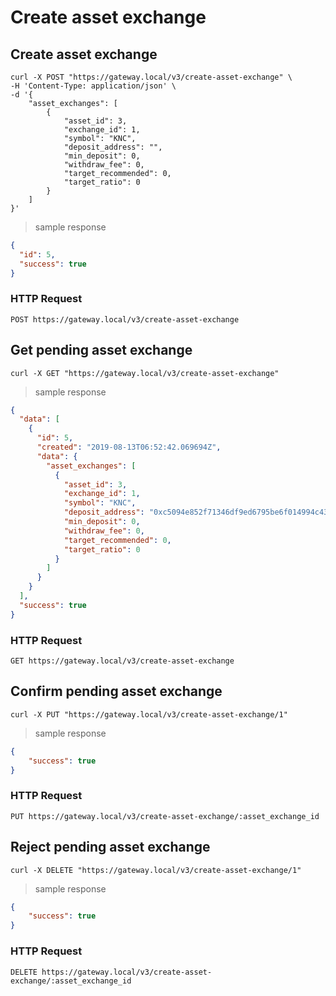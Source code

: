 # Create asset exchange

## Create asset exchange

```shell
curl -X POST "https://gateway.local/v3/create-asset-exchange" \
-H 'Content-Type: application/json' \
-d '{
    "asset_exchanges": [
        {
            "asset_id": 3,
            "exchange_id": 1,
            "symbol": "KNC",
            "deposit_address": "",
            "min_deposit": 0,
            "withdraw_fee": 0,
            "target_recommended": 0,
            "target_ratio": 0
        }
    ]
}'
```

> sample response

```json
{
  "id": 5,
  "success": true
}
```

### HTTP Request

`POST https://gateway.local/v3/create-asset-exchange`


## Get pending asset exchange


```shell
curl -X GET "https://gateway.local/v3/create-asset-exchange"
```

> sample response

```json
{
  "data": [
    {
      "id": 5,
      "created": "2019-08-13T06:52:42.069694Z",
      "data": {
        "asset_exchanges": [
          {
            "asset_id": 3,
            "exchange_id": 1,
            "symbol": "KNC",
            "deposit_address": "0xc5094e852f71346df9ed6795be6f014994c43e09",
            "min_deposit": 0,
            "withdraw_fee": 0,
            "target_recommended": 0,
            "target_ratio": 0
          }
        ]
      }
    }
  ],
  "success": true
}
```

### HTTP Request

`GET https://gateway.local/v3/create-asset-exchange`


## Confirm pending asset exchange

```shell
curl -X PUT "https://gateway.local/v3/create-asset-exchange/1"
```

> sample response

```json
{
    "success": true
}
```

### HTTP Request

`PUT https://gateway.local/v3/create-asset-exchange/:asset_exchange_id`


## Reject pending asset exchange

```shell
curl -X DELETE "https://gateway.local/v3/create-asset-exchange/1"
```

> sample response

```json
{
    "success": true
}
```

### HTTP Request

`DELETE https://gateway.local/v3/create-asset-exchange/:asset_exchange_id`